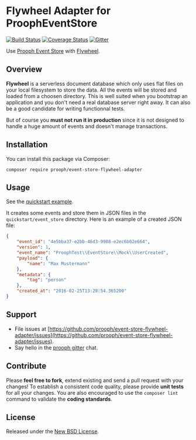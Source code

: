# Flywheel Adapter for ProophEventStore

[![Build Status](https://travis-ci.org/prooph/event-store-flywheel-adapter.svg?branch=master)](https://travis-ci.org/prooph/event-store-flywheel-adapter)
[![Coverage Status](https://coveralls.io/repos/github/prooph/event-store-flywheel-adapter/badge.svg?branch=master)](https://coveralls.io/github/prooph/event-store-flywheel-adapter?branch=master)
[![Gitter](https://badges.gitter.im/Join%20Chat.svg)](https://gitter.im/prooph/improoph)

Use [Prooph Event Store](https://github.com/prooph/event-store)
with [Flywheel](https://github.com/jamesmoss/flywheel).

## Overview

**Flywheel** is a serverless document database which only uses flat files on
your local filesystem to store the data.
All the events will be stored and loaded from a choosen directory.
This is well suited when you bootstrap an application and you don't need a
real database server right away.
It can also be a good candidate for writing functionnal tests.

But of course you **must not run it in production** since it is not designed
to handle a huge amount of events and doesn't manage transactions.

## Installation

You can install this package via Composer:

```console
composer require prooph/event-store-flywheel-adapter
```

## Usage

See the [quickstart example](./examples/quickstart.php).

It creates some events and store them in JSON files in the `quickstart/event_store` directory.
Here is an example of a created JSON file:

```json
{
    "event_id": "4e5bba37-e2bb-46d3-9988-e2ec6b02e664",
    "version": 1,
    "event_name": "ProophTest\\EventStore\\Mock\\UserCreated",
    "payload": {
        "name": "Max Mustermann"
    },
    "metadata": {
        "tag": "person"
    },
    "created_at": "2016-02-25T13:28:54.365200"
}
```

## Support

- File issues at [https://github.com/prooph/event-store-flywheel-adapter/issues](https://github.com/prooph/event-store-flywheel-adapter/issues).
- Say hello in the [prooph gitter](https://gitter.im/prooph/improoph) chat.

## Contribute

Please **feel free to fork**, extend existing and send a pull request with your changes!
To establish a consistent code quality, please provide **unit tests** for all your changes.
You are also encouraged to use the `composer lint` command to validate the **coding standards**.

## License

Released under the [New BSD License](./LICENSE).
